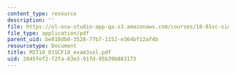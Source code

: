 ```yaml
---
content_type: resource
description: ''
file: https://ol-ocw-studio-app-qa.s3.amazonaws.com/courses/18-01sc-single-variable-calculus-fall-2010/2045fef2f2fa83e391fd95b39b083173_MIT18_01SCF10_exam3sol.pdf
file_type: application/pdf
parent_uid: be018db8-3528-77b7-1152-e364bf12af4b
resourcetype: Document
title: MIT18_01SCF10_exam3sol.pdf
uid: 2045fef2-f2fa-83e3-91fd-95b39b083173
---
```

